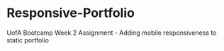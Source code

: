 # Responsive-Portfolio
UofA Bootcamp Week 2 Assignment - Adding mobile responsiveness to static portfolio
